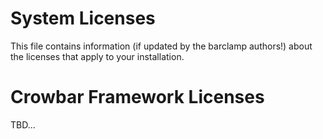 # System Licenses

This file contains information (if updated by the barclamp authors!) about the licenses that apply to your installation.

# Crowbar Framework Licenses

TBD...

